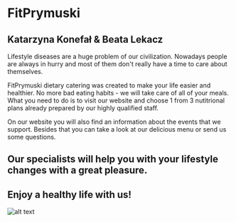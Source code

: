 # FitPrymuski
## Katarzyna Konefał & Beata Lekacz 

Lifestyle diseases are a huge problem of our civilization.
Nowadays people are always in hurry and most of them don't really have a time to care about themselves. 

FitPrymuski dietary catering was created to make your life easier and healthier. 
No more bad eating habits - we will take care of all of your meals. 
What you need to do is to visit our website and choose 1 from 3 nutitrional plans already prepared by our highly qualified staff.

On our website you will also find an information about the events that we support. Besides that you can take a look at our delicious menu or send us some questions. 

## Our specialists will help you with your lifestyle changes with a great pleasure. 
## Enjoy a healthy life with us! 

![alt text](https://i.imgur.com/bTQNWMO.jpg)
